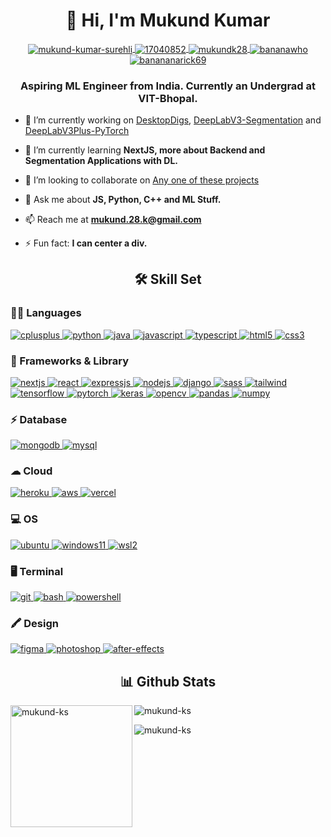 <h1 align="center">👋 Hi, I'm Mukund Kumar</h1>
<p align="center">
    <a href="https://linkedin.com/in/mukund-kumar-surehli" target="blank">
        <img align="center" src="https://img.shields.io/badge/LinkedIn-0077B5?style=for-the-badge&logo=linkedin&logoColor=whit" alt="mukund-kumar-surehli"/>
    </a>
    <a href="https://stackoverflow.com/users/17040852" target="blank">
        <img align="center" src="https://img.shields.io/badge/Stack_Overflow-FE7A16?style=for-the-badge&logo=stack-overflow&logoColor=white" alt="17040852"/>
    </a>
    <a href="https://instagram.com/mukund.k28?igshid=MmIzYWVlNDQ5Yg==" target="blank">
        <img align="center" src="https://img.shields.io/badge/Instagram-E4405F?style=for-the-badge&logo=instagram&logoColor=white" alt="mukundk28"/>
    </a>
    <a href="https://www.codechef.com/users/bananawho" target="blank">
        <img align="center" src="https://img.shields.io/badge/-CodeChef-5B4638?style=for-the-badge&logo=CodeChef&logoColor=white" alt="bananawho"/>
    </a>
    <a href="https://www.hackerrank.com/banananarick69" target="blank">
        <img align="center" src="https://img.shields.io/badge/-Hackerrank-2EC866?style=for-the-badge&logo=HackerRank&logoColor=white" alt="banananarick69"/>
    </a>
</p>

<h3 align="center">Aspiring ML Engineer from India. Currently an Undergrad at VIT-Bhopal.</h3>

- 🔭 I’m currently working on [DesktopDigs](https://github.com/mukund-ks/desktopdigs), [DeepLabV3-Segmentation](https://github.com/mukund-ks/DeepLabV3-Segmentation) and [DeepLabV3Plus-PyTorch](https://github.com/mukund-ks/DeepLabV3Plus-PyTorch)

- 🌱 I’m currently learning **NextJS, more about Backend and Segmentation Applications with DL.**

- 👯 I’m looking to collaborate on [Any one of these projects](https://github.com/codecrafters-io/build-your-own-x)

- 💬 Ask me about **JS, Python, C++ and ML Stuff.**

- 📫 Reach me at **mukund.28.k@gmail.com**

- ⚡ Fun fact: **I can center a div.**

<h2 align="center">🛠️ Skill Set</h2>

<h3 align="left">👩‍💻 Languages</h3>
<p align="left">
    <a href="https://www.w3schools.com/cpp/" target="_blank" rel="noreferrer"> 
        <img src="https://img.shields.io/badge/C%2B%2B-00599C?style=for-the-badge&logo=c%2B%2B&logoColor=white" alt="cplusplus"/> 
    </a> 
    <a href="https://www.python.org" target="_blank" rel="noreferrer"> 
        <img src="https://img.shields.io/badge/Python-FFD43B?style=for-the-badge&logo=python&logoColor=blue" alt="python"/> 
    </a> 
    <a href="https://www.java.com" target="_blank" rel="noreferrer"> 
        <img src="https://img.shields.io/badge/Java-ED8B00?style=for-the-badge&logo=openjdk&logoColor=white" alt="java"/> 
    </a> 
    <a href="https://developer.mozilla.org/en-US/docs/Web/JavaScript" target="_blank" rel="noreferrer"> 
        <img src="https://img.shields.io/badge/JavaScript-323330?style=for-the-badge&logo=javascript&logoColor=F7DF1E" alt="javascript"/>
    </a> 
    <a href="https://www.typescriptlang.org/" target="_blank" rel="noreferrer"> 
        <img src="https://img.shields.io/badge/TypeScript-007ACC?style=for-the-badge&logo=typescript&logoColor=white" alt="typescript"/>
    </a> 
    <a href="https://www.w3.org/html/" target="_blank" rel="noreferrer"> 
        <img src="https://img.shields.io/badge/HTML5-E34F26?style=for-the-badge&logo=html5&logoColor=white" alt="html5"/> 
    </a> 
    <a href="https://www.w3schools.com/css/" target="_blank" rel="noreferrer"> 
        <img src="https://img.shields.io/badge/CSS3-1572B6?style=for-the-badge&logo=css3&logoColor=white" alt="css3"/> 
    </a> 
</p>

<h3 align="left">🚀 Frameworks & Library</h3>
<p align="left"> 
    <a href="https://reactjs.org/" target="_blank" rel="noreferrer"> 
        <img src="https://img.shields.io/badge/React-20232A?style=for-the-badge&logo=react&logoColor=61DAFB" alt="nextjs"/> 
    </a> 
    <a href="https://nextjs.org/" target="_blank" rel="noreferrer"> 
        <img src="https://img.shields.io/badge/next%20js-000000?style=for-the-badge&logo=nextdotjs&logoColor=white" alt="react"/> 
    </a> 
    <a href="https://expressjs.com" target="_blank" rel="noreferrer"> 
        <img src="https://img.shields.io/badge/Express%20js-000000?style=for-the-badge&logo=express&logoColor=white" alt="expressjs"/> 
    </a> 
    <a href="https://nodejs.org" target="_blank" rel="noreferrer"> 
        <img src="https://img.shields.io/badge/Node%20js-339933?style=for-the-badge&logo=nodedotjs&logoColor=white" alt="nodejs"/> 
    </a> 
    <a href="https://www.djangoproject.com/" target="_blank" rel="noreferrer"> 
        <img src="https://img.shields.io/badge/Django-092E20?style=for-the-badge&logo=django&logoColor=green" alt="django"/> 
    </a> 
    <a href="https://sass-lang.com" target="_blank" rel="noreferrer"> 
        <img src="https://img.shields.io/badge/Sass-CC6699?style=for-the-badge&logo=sass&logoColor=white" alt="sass"/> 
    </a> 
     <a href="https://tailwindcss.com/" target="_blank" rel="noreferrer"> 
        <img src="https://img.shields.io/badge/Tailwind_CSS-38B2AC?style=for-the-badge&logo=tailwind-css&logoColor=white" alt="tailwind"/> 
    </a> 
    <a href="https://www.tensorflow.org" target="_blank" rel="noreferrer"> 
        <img src="https://img.shields.io/badge/TensorFlow-FF6F00?style=for-the-badge&logo=TensorFlow&logoColor=white" alt="tensorflow"/> 
    </a> 
    <a href="https://pytorch.org/" target="_blank" rel="noreferrer"> 
        <img src="https://img.shields.io/badge/PyTorch-EE4C2C?style=for-the-badge&logo=pytorch&logoColor=white" alt="pytorch"/> 
    </a> 
    <a href="https://keras.io/" target="_blank" rel="noreferrer"> 
        <img src="https://img.shields.io/badge/Keras-FF0000?style=for-the-badge&logo=keras&logoColor=white" alt="keras"/> 
    </a> 
    <a href="https://opencv.org/" target="_blank" rel="noreferrer"> 
        <img src="https://img.shields.io/badge/OpenCV-27338e?style=for-the-badge&logo=OpenCV&logoColor=white" alt="opencv"/> 
    </a>
    <a href="https://pandas.pydata.org/" target="_blank" rel="noreferrer"> 
        <img src="https://img.shields.io/badge/Pandas-2C2D72?style=for-the-badge&logo=pandas&logoColor=white" alt="pandas"/> 
    </a> 
    <a href="https://numpy.org/" target="_blank" rel="noreferrer"> 
        <img src="https://img.shields.io/badge/Numpy-777BB4?style=for-the-badge&logo=numpy&logoColor=white" alt="numpy"/> 
    </a> 
<p>

<h3 align="left">⚡ Database</h3>
<p align="left">
    <a href="https://www.mongodb.com/" target="_blank" rel="noreferrer"> 
        <img src="https://img.shields.io/badge/MongoDB-4EA94B?style=for-the-badge&logo=mongodb&logoColor=white" alt="mongodb"/> 
    </a> 
    <a href="https://www.mysql.com/" target="_blank" rel="noreferrer"> 
        <img src="https://img.shields.io/badge/MySQL-005C84?style=for-the-badge&logo=mysql&logoColor=white" alt="mysql"/> 
    </a> 
</p>

<h3 align="left">☁ Cloud</h3>
<p align="left">
   <a href="https://heroku.com" target="_blank" rel="noreferrer"> 
        <img src="https://img.shields.io/badge/Heroku-430098?style=for-the-badge&logo=heroku&logoColor=white" alt="heroku"/> 
    </a> 
   <a href="https://aws.amazon.com/" target="_blank" rel="noreferrer"> 
        <img src="https://img.shields.io/badge/Amazon_AWS-FF9900?style=for-the-badge&logo=amazonaws&logoColor=white" alt="aws"/> 
    </a> 
   <a href="https://vercel.com/" target="_blank" rel="noreferrer"> 
        <img src="https://img.shields.io/badge/Vercel-000000?style=for-the-badge&logo=vercel&logoColor=white" alt="vercel"/> 
    </a> 
</p>

<h3 align="left">💻 OS</h3>
<p align="left">
    <a href="https://ubuntu.com/" target="_blank" rel="noreferrer"> 
        <img src="https://img.shields.io/badge/Ubuntu-E95420?style=for-the-badge&logo=ubuntu&logoColor=white" alt="ubuntu"/> 
    </a>
    <a href="https://www.microsoft.com/en-in/windows/windows-11?r=1" target="_blank" rel="noreferrer"> 
        <img src="https://img.shields.io/badge/Windows_11-0078d4?style=for-the-badge&logo=windows-11&logoColor=white" alt="windows11"/> 
    </a>
    <a href="https://learn.microsoft.com/en-us/windows/wsl/about" target="_blank" rel="noreferrer"> 
        <img src="https://img.shields.io/badge/WSL-0a97f5?style=for-the-badge&logo=linux&logoColor=white" alt="wsl2"/> 
    </a>
</p>

<h3 align="left">🖥️ Terminal</h3>
<p align="left">
    <a href="https://git-scm.com/" target="_blank" rel="noreferrer"> 
        <img src="https://img.shields.io/badge/GIT-E44C30?style=for-the-badge&logo=git&logoColor=white" alt="git"/> 
    </a>
    <a href="https://git-scm.com/" target="_blank" rel="noreferrer"> 
        <img src="https://img.shields.io/badge/GNU%20Bash-4EAA25?style=for-the-badge&logo=GNU%20Bash&logoColor=white" alt="bash"/> 
    </a>
    <a href="https://git-scm.com/" target="_blank" rel="noreferrer"> 
        <img src="https://img.shields.io/badge/powershell-5391FE?style=for-the-badge&logo=powershell&logoColor=white" alt="powershell"/> 
    </a>
</p>

<h3 align="left">🖍 Design</h3>
<p align="left">
    <a href="https://www.figma.com/" target="_blank" rel="noreferrer"> 
        <img src="https://img.shields.io/badge/Figma-F24E1E?style=for-the-badge&logo=figma&logoColor=white" alt="figma"/> 
    </a> 
    <a href="https://www.adobe.com/in/products/photoshop.html" target="_blank" rel="noreferrer"> 
        <img src="https://img.shields.io/badge/Adobe%20Photoshop-31A8FF?style=for-the-badge&logo=Adobe%20Photoshop&logoColor=black" alt="photoshop"/> 
    </a> 
    <a href="https://www.adobe.com/in/products/aftereffects.html" target="_blank" rel="noreferrer"> 
        <img src="https://img.shields.io/badge/Adobe%20after%20affects-CF96FD?style=for-the-badge&logo=Adobe%20after%20effects&logoColor=393665" alt="after-effects"/> 
    </a> 
</p>

<h2 align="center">📊 Github Stats</h2>
<!-- <p>
    <img align="center" src="https://github-profile-summary-cards.vercel.app/api/cards/profile-details?username=mukund-ks&theme=dracula" alt="mukund-ks">
</p> -->
<p>
    <img 
        align="left" 
        src="https://github-readme-stats.vercel.app/api/top-langs?username=mukund-ks&show_icons=true&theme=dracula&hide_border=true&locale=en&layout=donut&hide=html,css,jupyter%20notebook&size_weight=0.5&count_weight=0.5&langs_count=8&card_width=320" 
        height=195 
        alt="mukund-ks" 
    />
</p>

<p>
    <img align="center" src="https://github-readme-stats.vercel.app/api?username=mukund-ks&show_icons=true&theme=dracula&hide_border=true&locale=en" alt="mukund-ks" />
</p>

<p>
    <img align="center" src="https://github-readme-streak-stats.herokuapp.com/?user=mukund-ks&theme=dracula&hide_border=true" alt="mukund-ks" />
</p>

